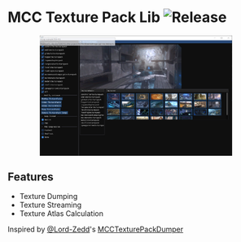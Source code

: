 # MCC Texture Pack Lib ![Release](https://github.com/Stehfyn/mcctp/actions/workflows/msbuild.yml/badge.svg)

<p align="center">
<img align="center" width="75%" height="75%" src="res/Screenshot-2023-08-02-022645.png">
</p>

## Features
- Texture Dumping
- Texture Streaming
- Texture Atlas Calculation

Inspired by [@Lord-Zedd](https://github.com/Lord-Zedd)'s [MCCTexturePackDumper](https://github.com/Lord-Zedd/MCCTexturePackDumper)
